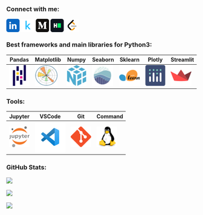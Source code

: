 

<h3>Connect with me:</h3>
<p>
<a href="https://www.linkedin.com/in/shandeep-raula-708abb216?utm_source=share&utm_campaign=share_via&utm_content=profile&utm_medium=android_app" target="blank"><img align="center" src="https://github.com/Shandeep-Raula/Shandeep-Raula/blob/main/social/linkedin.svg" alt="shandeep raula" height="35" width="35"/></a>
<a href="https://kaggle.com/shandeep_2003" target="blank"><img align="center" src="https://github.com/Shandeep-Raula/Shandeep-Raula/blob/main/social/kaggle.svg" alt="shandeep_2003" height="35" width="35" /></a>
<a href="https://medium.com/@shandeepra" target="blank"><img align="center" src="https://github.com/Shandeep-Raula/Shandeep-Raula/blob/main/social/medium.svg" alt="@shandeepra" height="35" width="35" /></a>
<a href="https://www.hackerrank.com/@shandeepra" target="blank"><img align="center" src="https://github.com/Shandeep-Raula/Shandeep-Raula/blob/main/social/kackerrank.svg" alt="@shandeepra" height="35" width="35" /></a>
<a href="https://www.leetcode.com/shandeep_2003" target="blank"><img align="center" src="https://github.com/Shandeep-Raula/Shandeep-Raula/blob/main/social/leetcode.svg" alt="shandeep_2003" height="35" width="35" /></a>
</p>

### Best frameworks and main libraries for Python3:

| Pandas | Matplotlib | Numpy | Seaborn | Sklearn | Plotly | Streamlit |
|----------|----------|----------|----------|----------|----------|----------|
|  <img src="https://github.com/devicons/devicon/blob/master/icons/pandas/pandas-original.svg" title="Pandas"  alt="Pandas" width="55" height="55"/>|  <img src="https://github.com/devicons/devicon/blob/master/icons/matplotlib/matplotlib-original.svg" title="Matplotlib"  alt="Matplotlib" width="60" height="55"/>| <img src="https://github.com/devicons/devicon/blob/master/icons/numpy/numpy-plain.svg" title="Numpy" alt="Numpy" width="55" height="55"/>|  <img src="https://github.com/Shandeep-Raula/Shandeep-Raula/blob/main/social/download-removebg-preview.png" title="Seaborn" alt="Seaborn" width="55" height="55"/>|  <img src="https://github.com/devicons/devicon/blob/master/icons/scikitlearn/scikitlearn-original.svg" title="sklearn" alt="sklearn" width="55" height="55"/>| <img src="https://github.com/devicons/devicon/blob/master/icons/plotly/plotly-original.svg" title="Plotly" alt="Plotly" width="55" height="55"/>|<img src="https://github.com/devicons/devicon/blob/master/icons/streamlit/streamlit-original.svg" title="Streamlit" alt="Streamlit" width="55" height="55"/>|


### Tools:

| Jupyter | VSCode | Git | Command |
|----------|----------|----------|----------|
| <img src="https://github.com/devicons/devicon/blob/master/icons/jupyter/jupyter-original-wordmark.svg" title="Jupyter" alt="Jupyter" width="55" height="55"/> | <img src="https://github.com/Shandeep-Raula/Shandeep-Raula/blob/main/social/pngegg.png" title="VSCode" alt="VSCode" width="80" height="80"/> | <img src="https://github.com/devicons/devicon/blob/master/icons/git/git-original.svg" title="Git" alt="Git" width="55" height="55"/> |<img src="https://github.com/devicons/devicon/blob/master/icons/linux/linux-original.svg" title="Linux Comand" alt="Comand" width="55" height="55"/> |



### GitHub Stats:
![](https://github-readme-stats.vercel.app/api?username=Shandeep-Raula&theme=transparent&hide_border=false&include_all_commits=true&count_private=true)<br/>


![](https://github-readme-streak-stats.herokuapp.com/?user=Shandeep-Raula&theme=transparent&hide_border=false)<br/>


![](https://github-readme-stats.vercel.app/api/top-langs/?username=Shandeep-Raula&theme=transparent&hide_border=false&include_all_commits=true&count_private=true&layout=compact)






